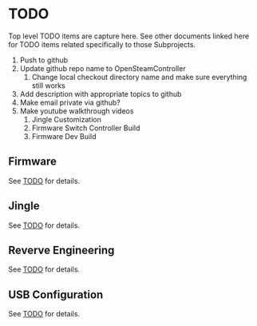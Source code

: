 # TODO

Top level TODO items are capture here. See other documents linked here for
 TODO items related specifically to those Subprojects.

1. Push to github
1. Update github repo name to OpenSteamController
    1. Change local checkout directory name and make sure everything still works
1. Add description with appropriate topics to github
1. Make email private via github?
1. Make youtube walkthrough videos
    1. Jingle Customization
    1. Firmware Switch Controller Build
    1. Firmware Dev Build

## Firmware

See [TODO](./Firmware/TODO.md) for details.

## Jingle

See [TODO](./Jingle/TODO.md) for details.

## Reverve Engineering

See [TODO](./ReverseEngineering/TODO.md) for details.

## USB Configuration

See [TODO](./UsbConfiguration/TODO.md) for details.

